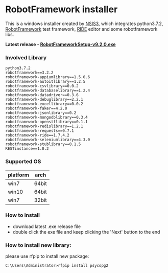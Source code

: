 # RobotFramework installer
This is a windows installer created by [NSIS3](https://nsis.sourceforge.io/Download), which integrates python3.7.2, [RobotFramework](https://github.com/robotframework/robotframework) test framework, [RIDE](https://github.com/HelioGuilherme66/RIDE) editor and some robotframework libs.

**Latest release - [RobotFrameworkSetup-v9.2.0.exe](https://github.com/ravihuang/robotframework-installer/releases/latest)**

### Involved Library
```
python3.7.2
robotframework==3.2.2
robotframework-appiumlibrary==1.5.0.6
robotframework-autoitlibrary==1.2.5
robotframework-csvlibrary==0.0.2
robotframework-databaselibrary==1.2.4
robotframework-datadriver==0.3.6
robotframework-debuglibrary==2.2.1
robotframework-excellibrary==0.0.2
robotframework-faker==4.2.0
robotframework-jsonlibrary==0.2
robotframework-mongodblibrary==0.3.4
robotframework-openstflibrary==0.1.1
robotframework-redislibrary==1.2.1
robotframework-requests==0.7.1
robotframework-ride==1.7.4.2
robotframework-seleniumlibrary==4.3.0
robotframework-stublibrary==0.1.5
RESTinstance==1.0.2
```
### Supported OS
|platform|arch|
|---|-----|
|win7|64bit|
|win10|64bit|
|win7|32bit|

### How to install
- download latest .exe release file
- double click the exe file and keep clicking the 'Next' button to the end

### How to install new library:
please use rfpip to install new package:
```
C:\Users\Administrator>rfpip install psycopg2
```
